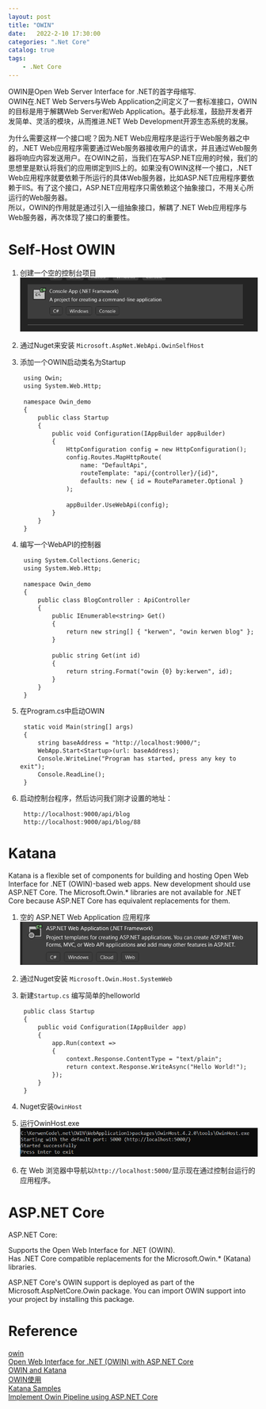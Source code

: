```yaml
---                
layout: post            
title: "OWIN"                
date:   2022-2-10 17:30:00                 
categories: ".Net Core"                
catalog: true                
tags:                 
    - .Net Core                
---      
```

OWIN是Open Web Server Interface for .NET的首字母缩写.  
OWIN在.NET Web Servers与Web Application之间定义了一套标准接口，OWIN的目标是用于解耦Web Server和Web Application。基于此标准，鼓励开发者开发简单、灵活的模块，从而推进.NET Web Development开源生态系统的发展。  

为什么需要这样一个接口呢？因为.NET Web应用程序是运行于Web服务器之中的，.NET Web应用程序需要通过Web服务器接收用户的请求，并且通过Web服务器将响应内容发送用户。在OWIN之前，当我们在写ASP.NET应用的时候，我们的思想里是默认将我们的应用绑定到IIS上的。如果没有OWIN这样一个接口，.NET Web应用程序就要依赖于所运行的具体Web服务器，比如ASP.NET应用程序要依赖于IIS。有了这个接口，ASP.NET应用程序只需依赖这个抽象接口，不用关心所运行的Web服务器。  
所以，OWIN的作用就是通过引入一组抽象接口，解耦了.NET Web应用程序与Web服务器，再次体现了接口的重要性。  

# Self-Host OWIN
1. 创建一个空的控制台项目  
   ![img](https://github.com/kerwenzhang/kerwenzhang.github.io/blob/master/_posts/image/owin.png?raw=true)  
2. 通过Nuget来安装 `Microsoft.AspNet.WebApi.OwinSelfHost`   
3. 添加一个OWIN启动类名为Startup  

        using Owin;
        using System.Web.Http;

        namespace Owin_demo
        {
            public class Startup
            {
                public void Configuration(IAppBuilder appBuilder)
                {
                    HttpConfiguration config = new HttpConfiguration();
                    config.Routes.MapHttpRoute(
                        name: "DefaultApi",
                        routeTemplate: "api/{controller}/{id}",
                        defaults: new { id = RouteParameter.Optional }
                    );

                    appBuilder.UseWebApi(config);
                }
            }
        }

4. 编写一个WebAPI的控制器  

        using System.Collections.Generic;
        using System.Web.Http;

        namespace Owin_demo
        {
            public class BlogController : ApiController
            {
                public IEnumerable<string> Get()
                {
                    return new string[] { "kerwen", "owin kerwen blog" };
                }

                public string Get(int id)
                {
                    return string.Format("owin {0} by:kerwen", id);
                }
            }
        }

5. 在Program.cs中启动OWIN  
   
        static void Main(string[] args)
        {
            string baseAddress = "http://localhost:9000/";
            WebApp.Start<Startup>(url: baseAddress);
            Console.WriteLine("Program has started, press any key to exit");
            Console.ReadLine();
        }

6. 启动控制台程序，然后访问我们刚才设置的地址：  
        
        http://localhost:9000/api/blog 
        http://localhost:9000/api/blog/88

# Katana

Katana is a flexible set of components for building and hosting Open Web Interface for .NET (OWIN)-based web apps. New development should use ASP.NET Core. The Microsoft.Owin.* libraries are not available for .NET Core because ASP.NET Core has equivalent replacements for them.   

1. 空的 ASP.NET Web Application 应用程序  
    ![img](https://github.com/kerwenzhang/kerwenzhang.github.io/blob/master/_posts/image/owin2.png?raw=true)  
2. 通过Nuget安装 `Microsoft.Owin.Host.SystemWeb`
3. 新建`Startup.cs` 编写简单的helloworld
   
        public class Startup
        {
            public void Configuration(IAppBuilder app)
            {
                app.Run(context =>
                {
                    context.Response.ContentType = "text/plain";
                    return context.Response.WriteAsync("Hello World!");
                });
            }
        }

4. Nuget安装`OwinHost`
5. 运行OwinHost.exe
    ![img](https://github.com/kerwenzhang/kerwenzhang.github.io/blob/master/_posts/image/owin3.png?raw=true)  
6. 在 Web 浏览器中导航以`http://localhost:5000/`显示现在通过控制台运行的应用程序。  

# ASP.NET Core

ASP.NET Core:

Supports the Open Web Interface for .NET (OWIN).  
Has .NET Core compatible replacements for the Microsoft.Owin.* (Katana) libraries.  

ASP.NET Core's OWIN support is deployed as part of the Microsoft.AspNetCore.Owin package. You can import OWIN support into your project by installing this package.  

# Reference

[owin](http://owin.org/)  
[Open Web Interface for .NET (OWIN) with ASP.NET Core](https://docs.microsoft.com/en-us/aspnet/core/fundamentals/owin?view=aspnetcore-6.0)  
[OWIN and Katana](https://docs.microsoft.com/en-us/aspnet/aspnet/overview/owin-and-katana/)  
[OWIN使用](https://www.cnblogs.com/yuesebote/p/10888703.html)  
[Katana Samples](https://docs.microsoft.com/en-us/aspnet/aspnet/overview/owin-and-katana/katana-samples)  
[Implement Owin Pipeline using ASP.NET Core](https://www.codeproject.com/Articles/1122162/Implement-Owin-Pipeline-using-ASP-NET-Core#_articleTop)  